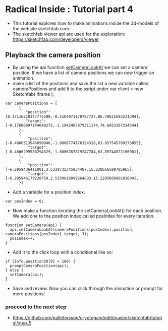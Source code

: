 # Radical Inside : Tutorial part 4

- This tutorial explores how to make animations inside the 3d-models of the website sketchfab.com.
- The sketchfab viewer api are used for the exploration: https://sketchfab.com/developers/viewer

##  Playback the camera position
-  By using the api function [setCameraLookAt](https://sketchfab.com/developers/viewer/functions#api-setCameraLookAt) we can set a camera position. If we have a list of camera positions we can now trigger an animation.  
- make a list of the positions and save the list a new variable called cameraPositions and add it to the ssript under var client = new Sketchfab( iframe );
```
var cameraPositions = [
      {
         "position": [0.17116218147772588,-0.5164971178787727,86.78621693231594],
         "target": [-0.17600697144648275,-1.1942467879311174,74.6853367314544]
      },
      {
          "position": [-0.4866313946699046,-1.8006774176324318,63.857545709273055],
          "target": [-0.4866299583294329,-1.8006767819247784,63.85744572160981],
      },
      {
          "position": [-6.2959436411001,2.5339732345834407,15.220666589705965],
          "target": [-6.295946179228759,2.5339818999264883,15.220566998191604],
      }]
```
- Add a variable for a position index.
```
var posIndex = 0;
```
- Now make a function iterating the setCameraLookAt() for each position. We add one to the position index called posIndex for every iteration.
```
function setCamera(api) {
  api.setCameraLookAt(cameraPositions[posIndex].position, cameraPositions[posIndex].target, 3);
  posIndex++;
}
```
- Add it to the click loop with a conditional like so:
```
if (info.position2D[0] < 100) {
  promptCameraPosition(api);
} else {
  setCamera(api);
}
```
- Save and review. Now you can click through the animation or prompt for more positions!

### proceed to the next step
* https://github.com/palletorsson/cryptogam/edit/master/sketchfab/tutorial/step_5
